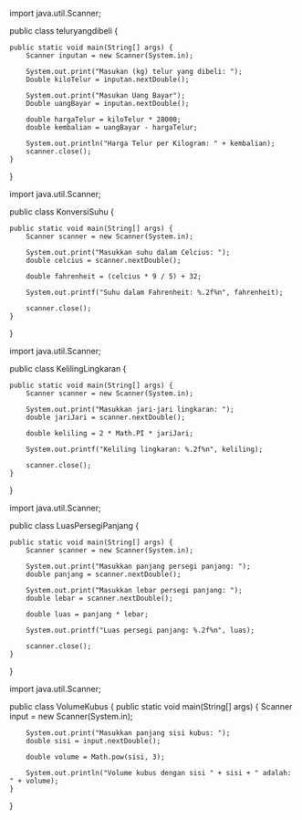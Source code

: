 import java.util.Scanner;

public class teluryangdibeli {

    public static void main(String[] args) {
        Scanner inputan = new Scanner(System.in);
        
        System.out.print("Masukan (kg) telur yang dibeli: ");
        Double kiloTelur = inputan.nextDouble();

        System.out.print("Masukan Uang Bayar");
        Double uangBayar = inputan.nextDouble();

        double hargaTelur = kiloTelur * 28000;
        double kembalian = uangBayar - hargaTelur;

        System.out.println("Harga Telur per Kilogram: " + kembalian);
        scanner.close();
    }
}


import java.util.Scanner;

public class KonversiSuhu {

    public static void main(String[] args) {
        Scanner scanner = new Scanner(System.in);

        System.out.print("Masukkan suhu dalam Celcius: ");
        double celcius = scanner.nextDouble();

        double fahrenheit = (celcius * 9 / 5) + 32;

        System.out.printf("Suhu dalam Fahrenheit: %.2f%n", fahrenheit);

        scanner.close();
    }
}


import java.util.Scanner;

public class KelilingLingkaran {

    public static void main(String[] args) {
        Scanner scanner = new Scanner(System.in);

        System.out.print("Masukkan jari-jari lingkaran: ");
        double jariJari = scanner.nextDouble();

        double keliling = 2 * Math.PI * jariJari;

        System.out.printf("Keliling lingkaran: %.2f%n", keliling);

        scanner.close();
    }
}


import java.util.Scanner;

public class LuasPersegiPanjang {

    public static void main(String[] args) {
        Scanner scanner = new Scanner(System.in);

        System.out.print("Masukkan panjang persegi panjang: ");
        double panjang = scanner.nextDouble();

        System.out.print("Masukkan lebar persegi panjang: ");
        double lebar = scanner.nextDouble();

        double luas = panjang * lebar;

        System.out.printf("Luas persegi panjang: %.2f%n", luas);

        scanner.close();
    }
}


import java.util.Scanner;

public class VolumeKubus {
    public static void main(String[] args) {
        Scanner input = new Scanner(System.in);

        System.out.print("Masukkan panjang sisi kubus: ");
        double sisi = input.nextDouble();

        double volume = Math.pow(sisi, 3);

        System.out.println("Volume kubus dengan sisi " + sisi + " adalah: " + volume);
    }
}
